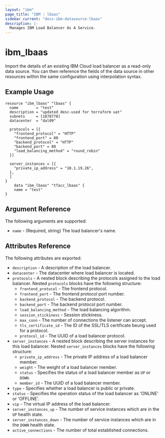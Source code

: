 ```yaml
---
layout: "ibm"
page_title: "IBM : lbaas"
sidebar_current: "docs-ibm-datasource-lbaas"
description: |-
  Manages IBM Load Balancer As A Service.
---
```


# ibm\_lbaas

Import the details of an existing IBM Cloud load balancer as a read-only data source. You can then reference the fields of the data source in other resources within the same configuration using interpolation syntax.
 
## Example Usage

```hcl
resource "ibm_lbaas" "lbaas" {
  name        = "test"
  description = "updated desc-used for terraform uat"
  subnets     = [1878778]
  datacenter  = "dal09"

  protocols = [{
    "frontend_protocol" = "HTTP"
    "frontend_port" = 80
    "backend_protocol" = "HTTP"
    "backend_port" = 80
    "load_balancing_method" = "round_robin"
  }]

  server_instances = [{
    "private_ip_address" = "10.1.19.26",
  },
  ]
}
    data "ibm_lbaas" "tfacc_lbaas" {
    name = "test"
}

```

## Argument Reference

The following arguments are supported:

* `name` - (Required, string) The load balancer's name.

## Attributes Reference

The following attributes are exported:

* `description` - A description of the load balancer.
* `datacenter` - The datacenter where load balancer is located.
* `protocols` - A nested block describing the protocols assigned to the load balancer. Nested `protocols` blocks have the following structure:
  * `frontend_protocol` - The frontend protocol.
  * `frontend_port` - The frontend protocol port number.
  * `backend_protocol` - The backend protocol.
  * `backend_port` - The backend protocol port number.
  * `load_balancing_method` - The load balancing algorithm.
  * `session_stickiness` - Session stickiness.
  * `max_conn` - The number of connections the listener can accept.
  * `tls_certificate_id` - The ID of the SSL/TLS certificate beung used for a protocol.
  * `protocol_id` - The UUID of a load balancer protocol.
* `server_instances` - A nested block describing the server instances for this load balancer. Nested `server_instances` blocks have the following structure:
  * `private_ip_address` - The private IP address of a load balancer member.
  * `weight` - The weight of a load balancer member.
  * `status` - Specifies the status of a load balancer member as `UP` or `DOWN`.
  * `member_id` - The UUID of a load balancer member.
* `type` - Specifies whether a load balancer is public or private.
* `status` - Specifies the operation status of the load balancer as 'ONLINE' or 'OFFLINE'.
* `vip` - The virtual IP address of the load balancer.
* `server_instances_up` - The number of service instances which are in the `UP` health state.
* `server_instances_down` - The number of service instances which are in the `DOWN` health state.
* `active_connections` - The number of total established connections.

